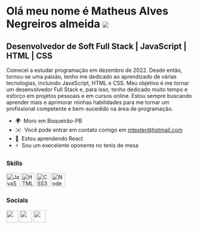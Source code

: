 Olá meu nome é Matheus Alves Negreiros almeida ![](https://user-images.githubusercontent.com/18350557/176309783-0785949b-9127-417c-8b55-ab5a4333674e.gif)
=========================================================================================================================================================

Desenvolvedor de Soft Full Stack | JavaScript | HTML | CSS
----------------------------------------------------------

Comecei a estudar programação em dezembro de 2022. Desde então, tornou-se uma paixão, tenho me dedicado ao aprendizado de várias tecnologias, incluindo JavaScript, HTML e CSS. Meu objetivo é me tornar um desenvolvedor Full Stack e, para isso, tenho dedicado muito tempo e esforço em projetos pessoais e em cursos online. Estou sempre buscando aprender mais e aprimorar minhas habilidades para me tornar um profissional competente e bem-sucedido na área de programação.

* 🌍  Moro em Boqueirão-PB
* ✉️  Você pode entrar em contato comigo em [mtexter@hotmail.com](mailto:mtexter@hotmail.com)
* 🧠  Estou aprendendo React
* ⚡  Sou um execelente oponente no tenis de mesa

### Skills


<p align="left">
<a href="https://developer.mozilla.org/en-US/docs/Web/JavaScript" target="_blank" rel="noreferrer"><img src="https://raw.githubusercontent.com/danielcranney/readme-generator/main/public/icons/skills/javascript-colored.svg" width="36" height="36" alt="JavaScript" /></a>
<a href="https://developer.mozilla.org/en-US/docs/Glossary/HTML5" target="_blank" rel="noreferrer"><img src="https://raw.githubusercontent.com/danielcranney/readme-generator/main/public/icons/skills/html5-colored.svg" width="36" height="36" alt="HTML5" /></a>
<a href="https://www.w3.org/TR/CSS/#css" target="_blank" rel="noreferrer"><img src="https://raw.githubusercontent.com/danielcranney/readme-generator/main/public/icons/skills/css3-colored.svg" width="36" height="36" alt="CSS3" /></a>
<a href="https://nodejs.org/en/" target="_blank" rel="noreferrer"><img src="https://raw.githubusercontent.com/danielcranney/readme-generator/main/public/icons/skills/nodejs-colored.svg" width="36" height="36" alt="NodeJS" /></a>
</p>


### Socials

<p align="left"> <a href="https://discord.com/users/Mtexter#6027" target="_blank" rel="noreferrer"><img src="https://raw.githubusercontent.com/danielcranney/readme-generator/main/public/icons/socials/discord.svg" width="32" height="32" /></a> <a href="https://www.github.com/https://github.com/Mtexter" target="_blank" rel="noreferrer"><img src="https://raw.githubusercontent.com/danielcranney/readme-generator/main/public/icons/socials/github.svg" width="32" height="32" /></a> <a href="https://www.linkedin.com/in/m-alves08/" target="_blank" rel="noreferrer"><img src="https://raw.githubusercontent.com/danielcranney/readme-generator/main/public/icons/socials/linkedin.svg" width="32" height="32" /></a></p>
